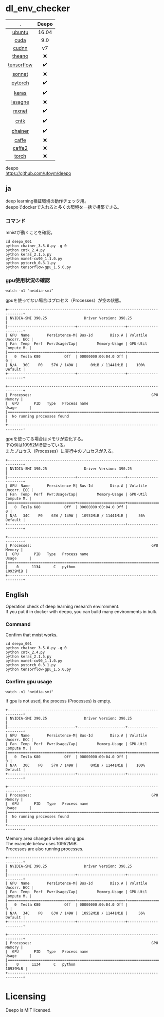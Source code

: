 # dl_env_checker

.                                                  | Deepo
:------------------------------------------------: | :----------------:
 [ubuntu](https://www.ubuntu.com)                  | 16.04
 [cuda](https://developer.nvidia.com/cuda-zone)    | 9.0
 [cudnn](https://developer.nvidia.com/cudnn)       | v7
 [theano](http://deeplearning.net/software/theano) | :x:
 [tensorflow](http://www.tensorflow.org)           | :heavy_check_mark:
 [sonnet](https://github.com/deepmind/sonnet)      | :x:
 [pytorch](http://pytorch.org)                     | :heavy_check_mark:
 [keras](https://keras.io)                         | :heavy_check_mark:
 [lasagne](http://lasagne.readthedocs.io)          | :x:
 [mxnet](http://mxnet.incubator.apache.org)        | :heavy_check_mark:
 [cntk](http://cntk.ai)                            | :heavy_check_mark:
 [chainer](https://chainer.org)                    | :heavy_check_mark:
 [caffe](http://caffe.berkeleyvision.org)          | :x:
 [caffe2](https://caffe2.ai)                       | :x:
 [torch](http://torch.ch/)                         | :x:
 

deepo    
https://github.com/ufoym/deepo    


## ja

deep learning検証環境の動作チェック用。    
deepoでdockerで入れると多くの環境を一括で構築できる。    


### コマンド    

mnistが動くことを確認。    

```
cd deepo_001
python chainer_3.5.0.py -g 0
python cntk_2.4.py
python keras_2.1.5.py
python mxnet-cu90_1.1.0.py
python pytorch_0.3.1.py
python tensorflow-gpu_1.5.0.py
```


### gpu使用状況の確認

```
watch -n1 "nvidia-smi"
```

gpuを使ってない場合はプロセス（Processes）が空の状態。    


```
+-----------------------------------------------------------------------------+
| NVIDIA-SMI 390.25                 Driver Version: 390.25                    |
|-------------------------------+----------------------+----------------------+
| GPU  Name        Persistence-M| Bus-Id        Disp.A | Volatile Uncorr. ECC |
| Fan  Temp  Perf  Pwr:Usage/Cap|         Memory-Usage | GPU-Util  Compute M. |
|===============================+======================+======================|
|   0  Tesla K80           Off  | 00000000:00:04.0 Off |                    0 |
| N/A   30C    P0    57W / 149W |      0MiB / 11441MiB |    100%      Default |
+-------------------------------+----------------------+----------------------+
                                                                               
+-----------------------------------------------------------------------------+
| Processes:                                                       GPU Memory |
|  GPU       PID   Type   Process name                             Usage      |
|=============================================================================|
|  No running processes found                                                 |
+-----------------------------------------------------------------------------+
```

gpuを使ってる場合はメモリが変化する。    
下の例は10952MiB使っている。    
またプロセス（Processes）に実行中のプロセスが入る。    


```
+-----------------------------------------------------------------------------+
| NVIDIA-SMI 390.25                 Driver Version: 390.25                    |
|-------------------------------+----------------------+----------------------+
| GPU  Name        Persistence-M| Bus-Id        Disp.A | Volatile Uncorr. ECC |
| Fan  Temp  Perf  Pwr:Usage/Cap|         Memory-Usage | GPU-Util  Compute M. |
|===============================+======================+======================|
|   0  Tesla K80           Off  | 00000000:00:04.0 Off |                    0 |
| N/A   34C    P0    63W / 149W |  10952MiB / 11441MiB |     56%      Default |
+-------------------------------+----------------------+----------------------+

+-----------------------------------------------------------------------------+
| Processes:                                                       GPU Memory |
|  GPU       PID   Type   Process name                             Usage      |
|=============================================================================|
|    0      1134      C   python                                     10939MiB |
+-----------------------------------------------------------------------------+
```


## English

Operation check of deep learning research environment.    
If you put it in docker with deepo, you can build many environments in bulk.   


### Command    

Confirm that mnist works.    


```
cd deepo_001
python chainer_3.5.0.py -g 0
python cntk_2.4.py
python keras_2.1.5.py
python mxnet-cu90_1.1.0.py
python pytorch_0.3.1.py
python tensorflow-gpu_1.5.0.py
```

### Confirm gpu usage


```
watch -n1 "nvidia-smi"
```


If gpu is not used, the process (Processes) is empty.


```
+-----------------------------------------------------------------------------+
| NVIDIA-SMI 390.25                 Driver Version: 390.25                    |
|-------------------------------+----------------------+----------------------+
| GPU  Name        Persistence-M| Bus-Id        Disp.A | Volatile Uncorr. ECC |
| Fan  Temp  Perf  Pwr:Usage/Cap|         Memory-Usage | GPU-Util  Compute M. |
|===============================+======================+======================|
|   0  Tesla K80           Off  | 00000000:00:04.0 Off |                    0 |
| N/A   30C    P0    57W / 149W |      0MiB / 11441MiB |    100%      Default |
+-------------------------------+----------------------+----------------------+
                                                                               
+-----------------------------------------------------------------------------+
| Processes:                                                       GPU Memory |
|  GPU       PID   Type   Process name                             Usage      |
|=============================================================================|
|  No running processes found                                                 |
+-----------------------------------------------------------------------------+
```

Memory area changed when using gpu.    
The example below uses 10952MiB.    
Processes are also running processes.    


```
+-----------------------------------------------------------------------------+
| NVIDIA-SMI 390.25                 Driver Version: 390.25                    |
|-------------------------------+----------------------+----------------------+
| GPU  Name        Persistence-M| Bus-Id        Disp.A | Volatile Uncorr. ECC |
| Fan  Temp  Perf  Pwr:Usage/Cap|         Memory-Usage | GPU-Util  Compute M. |
|===============================+======================+======================|
|   0  Tesla K80           Off  | 00000000:00:04.0 Off |                    0 |
| N/A   34C    P0    63W / 149W |  10952MiB / 11441MiB |     56%      Default |
+-------------------------------+----------------------+----------------------+

+-----------------------------------------------------------------------------+
| Processes:                                                       GPU Memory |
|  GPU       PID   Type   Process name                             Usage      |
|=============================================================================|
|    0      1134      C   python                                     10939MiB |
+-----------------------------------------------------------------------------+
```



# Licensing

Deepo is MIT licensed.

